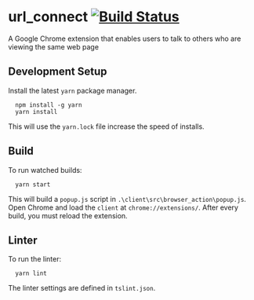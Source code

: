 # url_connect [![Build Status](https://travis-ci.org/zhoutwo/url_connect.svg?branch=master)](https://travis-ci.org/zhoutwo/url_connect)
A Google Chrome extension that enables users to talk to others who are viewing the same web page

## Development Setup
Install the latest `yarn` package manager.
```
  npm install -g yarn
  yarn install
```
This will use the `yarn.lock` file increase the speed of installs.

## Build
To run watched builds:
```
  yarn start
```
This will build a `popup.js` script in `.\client\src\browser_action\popup.js`. Open Chrome and load the `client` at `chrome://extensions/`. After every build, you must reload the extension.

## Linter
To run the linter:
```
  yarn lint
```
 The linter settings are defined in `tslint.json`.
